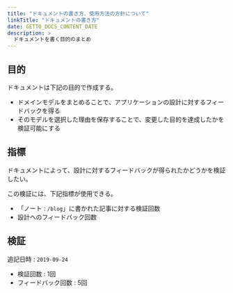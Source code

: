 ```yaml
---
title: "ドキュメントの書き方、使用方法の方針について"
linkTitle: "ドキュメントの書き方"
date: GETTO_DOCS_CONTENT_DATE
description: >
  ドキュメントを書く目的のまとめ
---
```


## 目的

ドキュメントは下記の目的で作成する。

- ドメインモデルをまとめることで、アプリケーションの設計に対するフィードバックを得る
- そのモデルを選択した理由を保存することで、変更した目的を達成したかを検証可能にする


## 指標

ドキュメントによって、設計に対するフィードバックが得られたかどうかを検証したい。

この検証には、下記指標が使用できる。

- 「ノート : `/blog`」に書かれた記事に対する検証回数
- 設計へのフィードバック回数


## 検証

追記日時 : `2019-09-24`

- 検証回数 : 1回
- フィードバック回数 : 5回
